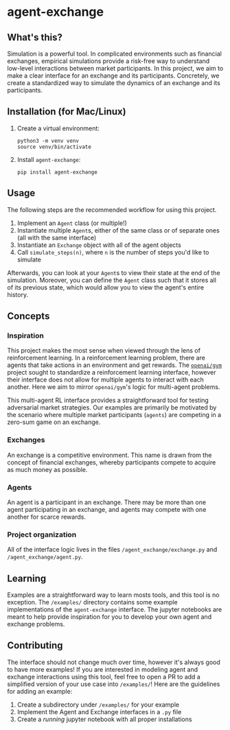 # agent-exchange

## What's this?
Simulation is a powerful tool. In complicated environments such as financial exchanges, empirical simulations provide a risk-free way to understand low-level interactions between market participants. In this project, we aim to make a clear interface for an exchange and its participants. Concretely, we create a standardized way to simulate the dynamics of an exchange and its participants. 

## Installation (for Mac/Linux)
1. Create a virtual environment: 
    ```
    python3 -m venv venv
    source venv/bin/activate
    ```
2. Install `agent-exchange`:
    ```
    pip install agent-exchange
    ```

## Usage
The following steps are the recommended workflow for using this project.
1. Implement an `Agent` class (or multiple!)
2. Instantiate multiple `Agent`s, either of the same class or of separate ones (all with the same interface)
3. Instantiate an `Exchange` object with all of the agent objects
4. Call `simulate_steps(n)`, where `n` is the number of steps you'd like to simulate

Afterwards, you can look at your `Agent`s to view their state at the end of the simulation. Moreover, you can define the `Agent` class such that it stores all of its previous state, which would allow you to view the agent's entire history.


## Concepts

### Inspiration
This project makes the most sense when viewed through the lens of reinforcement learning. In a reinforcement learning problem, there are agents that take actions in an environment and get rewards. The [`openai/gym`](https://github.com/openai/gym) project sought to standardize a reinforcement learning interface, however their interface does not allow for multiple agents to interact with each another. Here we aim to mirror `openai/gym`'s logic for multi-agent problems.

This multi-agent RL interface provides a straightforward tool for testing adversarial market strategies. Our examples are primarily be motivated by the scenario where multiple market participants (`agents`) are competing in a zero-sum game on an exchange.

### Exchanges
An exchange is a competitive environment. This name is drawn from the concept of financial exchanges, whereby participants compete to acquire as much money as possible.

### Agents
An agent is a participant in an exchange. There may be more than one agent participating in an exchange, and agents may compete with one another for scarce rewards.

### Project organization
All of the interface logic lives in the files `/agent_exchange/exchange.py` and `/agent_exchange/agent.py`.

## Learning
Examples are a straightforward way to learn mosts tools, and this tool is no exception. The `/examples/` directory contains some example implementations of the `agent-exchange` interface. The jupyter notebooks are meant to help provide inspiration for you to develop your own agent and exchange problems.

## Contributing
The interface should not change much over time, however it's always good to have more examples! If you are interested in modeling agent and exchange interactions using this tool, feel free to open a PR to add a simplified version of your use case into `/examples/`! Here are the guidelines for adding an example:
1. Create a subdirectory under `/examples/` for your example
2. Implement the Agent and Exchange interfaces in a `.py` file
3. Create a *running* jupyter notebook with all proper installations

